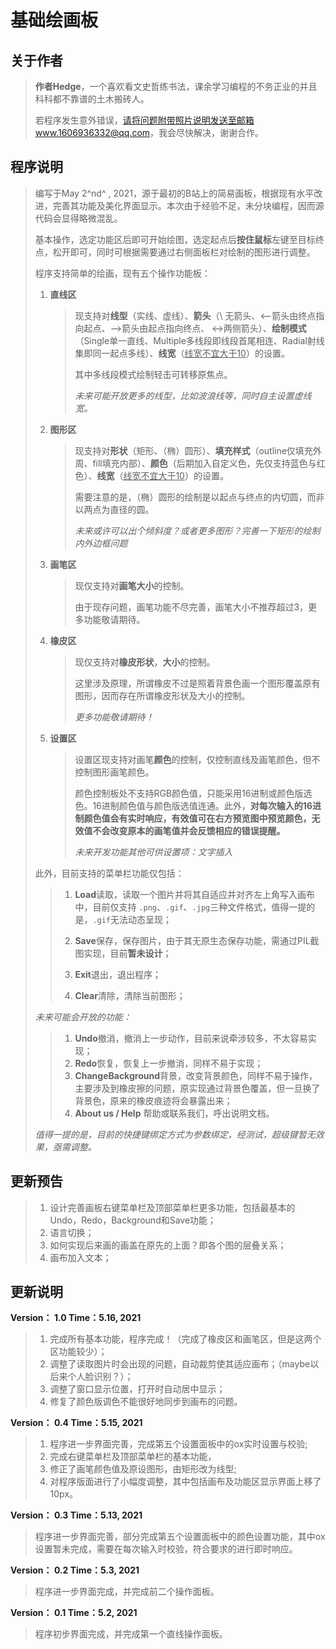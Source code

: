 # 基础绘画板

## 关于作者

> **作者Hedge**，一个喜欢看文史哲练书法，课余学习编程的不务正业的并且科科都不靠谱的土木搬砖人。
>
> 若程序发生意外错误，请将问题附带照片说明发送至邮箱www.1606936332@qq.com，我会尽快解决，谢谢合作。



## 程序说明

> 编写于May 2^nd^ , 2021，源于最初的B站上的简易画板，根据现有水平改进，完善其功能及美化界面显示。本次由于经验不足，未分块编程，因而源代码会显得略微混乱。
>
> 基本操作，选定功能区后即可开始绘图，选定起点后**按住鼠标**左键至目标终点，松开即可，同时可根据需要通过右侧面板栏对绘制的图形进行调整。
>
> 程序支持简单的绘画，现有五个操作功能板：
>
> 1. **直线区**
>
>    > 现支持对**线型**（实线、虚线）、**箭头**（\ 无箭头、<--箭头由终点指向起点、-->箭头由起点指向终点、 <->两侧箭头）、**绘制模式**（Single单一直线、Multiple多线段即线段首尾相连、Radial射线集即同一起点多线）、**线宽**（<u>线宽不宜大于10</u>）的设置。
>    >
>    > 其中多线段模式绘制轻击可转移原焦点。
>    >
>    > *未来可能开放更多的线型，比如波浪线等，同时自主设置虚线宽。*
>
> 2. **图形区**
>
>    > 现支持对**形状**（矩形、（椭）圆形）、**填充样式**（outline仅填充外周、fill填充内部）、**颜色**（后期加入自定义色，先仅支持蓝色与红色）、**线宽**（<u>线宽不宜大于10</u>）的设置。
>    >
>    > 需要注意的是，（椭）圆形的绘制是以起点与终点的内切圆，而非以两点为直径的圆。
>    >
>    > *未来或许可以出个倾斜度？或者更多图形？完善一下矩形的绘制内外边框问题*
>
> 3. **画笔区**
>
>    > 现仅支持对**画笔大小**的控制。
>    >
>    > 由于现存问题，画笔功能不尽完善，画笔大小不推荐超过3，更多功能敬请期待。
>
> 4. **橡皮区**
>
>    > 现仅支持对**橡皮形状**，**大小**的控制。
>    >
>    > 这里涉及原理，所谓橡皮不过是照着背景色画一个图形覆盖原有图形，因而存在所谓橡皮形状及大小的控制。
>    >
>    > *更多功能敬请期待！*
>
> 5. **设置区**
>
>    > 设置区现支持对画笔**颜色**的控制，仅控制直线及画笔颜色，但不控制图形画笔颜色。
>    >
>    > 颜色控制板处不支持RGB颜色值，只能采用16进制或颜色版选色。16进制颜色值与颜色版选值连通。此外，**对每次输入的16进制颜色值会有实时响应，有效值可在右方预览图中预览颜色，无效值不会改变原本的画笔值并会反馈相应的错误提醒。**
>    >
>    > *未来开发功能其他可供设置项：文字插入*
>
> 此外，目前支持的菜单栏功能仅包括：
>
> > 1. **Load**读取，读取一个图片并将其自适应并对齐左上角写入画布中，目前仅支持 `.png`、`.gif`、`.jpg`三种文件格式，值得一提的是，`.gif`无法动态呈现；
> >
> > 2. **Save**保存，保存图片，由于其无原生态保存功能，需通过PIL截图实现，目前**暂未设计**；
> >
> > 3. **Exit**退出，退出程序；
> >
> > 4. **Clear**清除，清除当前图形；
>
> *未来可能会开放的功能：*
>
> > 1. **Undo**撤消，撤消上一步动作，目前来说牵涉较多，不太容易实现；
> > 2. **Redo**恢复，恢复上一步撤消，同样不易于实现；
> > 3. **ChangeBackground**背景，改变背景颜色，同样不易于操作，主要涉及到橡皮擦的问题，原实现通过背景色覆盖，但一旦换了背景色，原来的橡皮痕迹将会暴露出来；
> > 5. **About us / Help** 帮助或联系我们，呼出说明文档。
>
> *值得一提的是，目前的快捷键绑定方式为参数绑定，经测试，超级键暂无效果，亟需调整。*



## 更新预告

> 1. 设计完善画板右键菜单栏及顶部菜单栏更多功能，包括最基本的Undo，Redo，Background和Save功能；
> 2. 语言切换；
> 3. 如何实现后来画的画盖在原先的上面？即各个图的层叠关系；
> 4. 画布加入文本；

## 更新说明

**Version： 1.0	Time：5.16, 2021**

> 1. 完成所有基本功能，程序完成！（完成了橡皮区和画笔区，但是这两个区功能较少）；
> 2. 调整了读取图片时会出现的问题，自动裁剪使其适应画布；（maybe以后来个人脸识别？）；
> 3. 调整了窗口显示位置，打开时自动居中显示；
> 4. 修复了颜色版调色不能很好地同步到画布的问题。

**Version： 0.4	Time：5.15, 2021**

> 1. 程序进一步界面完善，完成第五个设置面板中的ox实时设置与校验;
> 2. 完成右键菜单栏及顶部菜单栏的基本功能，
> 3. 修正了画笔颜色值及原设图形，由矩形改为线型;
> 4. 对程序版面进行了小幅度调整，其中包括画布及功能区显示界面上移了10px。

**Version： 0.3	Time：5.13, 2021**

> 程序进一步界面完善，部分完成第五个设置面板中的颜色设置功能，其中ox设置暂未完成，需要在每次输入时校验，符合要求的进行即时响应。

**Version： 0.2	Time：5.3, 2021**

> 程序进一步界面完成，并完成前二个操作面板。

**Version： 0.1	Time：5.2, 2021**

> 程序初步界面完成，并完成第一个直线操作面板。

